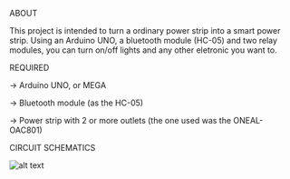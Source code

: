 ABOUT

  This project is intended to turn a ordinary power strip into a smart power strip. Using an Arduino UNO, a bluetooth module (HC-05) and two relay modules, you can turn on/off lights and any other eletronic you want to.
  

REQUIRED
  
  ->  Arduino UNO, or MEGA
  
  ->  Bluetooth module (as the HC-05)
  
  ->  Power strip with 2 or more outlets (the one used was the ONEAL-OAC801)

CIRCUIT SCHEMATICS

![alt text](screenshots/breadboard.png)
